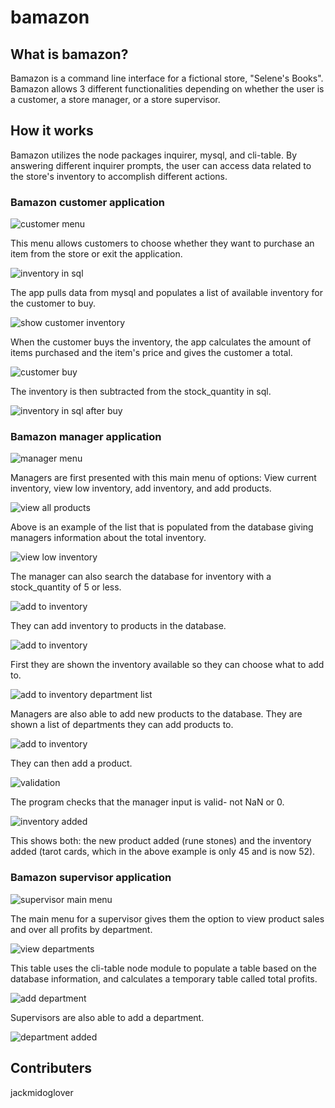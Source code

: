 # bamazon
## What is bamazon?
Bamazon is a command line interface for a fictional store, "Selene's Books". Bamazon allows 3 different functionalities
depending on whether the user is a customer, a store manager, or a store supervisor. 

## How it works
Bamazon utilizes the node packages inquirer, mysql, and cli-table. By answering different inquirer prompts, the user can access data related
to the store's inventory to accomplish different actions.

### Bamazon customer application

![customer menu](/bamazonscreenshots/main_menu.png)

This menu allows customers to choose whether they want to purchase an item from the store or exit the application.

![inventory in sql](/bamazonscreenshots/stock_before_buy.png)

The app pulls data from mysql and populates a list of available inventory for the customer to buy.

![show customer inventory](/bamazonscreenshots/buy_options.png)

When the customer buys the inventory, the app calculates the amount of items purchased and the item's price and gives the customer a total.

![customer buy](/bamazonscreenshots/customer_buy.png)

The inventory is then subtracted from the stock_quantity in sql.

![inventory in sql after buy](/bamazonscreenshots/stock_after_buy.png)


### Bamazon manager application
![manager menu](/bamazonscreenshots/main_menu_man.png)

Managers are first presented with this main menu of options: View current inventory, view low inventory, add inventory, and add products.

![view all products](/bamazonscreenshots/view_inventory.png)

Above is an example of the list that is populated from the database giving managers information about the total inventory.

![view low inventory](/bamazonscreenshots/low_inventory_command.png)

The manager can also search the database for inventory with a stock_quantity of 5 or less.

![add to inventory](/bamazonscreenshots/add_inventory.png)

They can add inventory to products in the database.

![add to inventory](/bamazonscreenshots/add_inventory_choices.png)

First they are shown the inventory available so they can choose what to add to.

![add to inventory department list](/bamazonscreenshots/add_product_dept.png)

Managers are also able to add new products to the database. They are shown a list of departments they can add products to.

![add to inventory](/bamazonscreenshots/add_product.png)

They can then add a product.

![validation](/bamazonscreenshots/valid_example.png)

The program checks that the manager input is valid- not NaN or 0.

![inventory added](/bamazonscreenshots/quantity_update.png)

This shows both: the new product added (rune stones) and the inventory added (tarot cards, which in the above example is only 45 and is now 52).


### Bamazon supervisor application
![supervisor main menu](/bamazonscreenshots/main_menu_sup.png)

The main menu for a supervisor gives them the option to view product sales and over all profits by department.

![view departments](/bamazonscreenshots/view_depts.png)

This table uses the cli-table node module to populate a table based on the database information, and calculates a temporary table called total profits.

![add department](/bamazonscreenshots/add_dept.png)

Supervisors are also able to add a department.

![department added](/bamazonscreenshots/dept_added.png)

## Contributers
jackmidoglover
